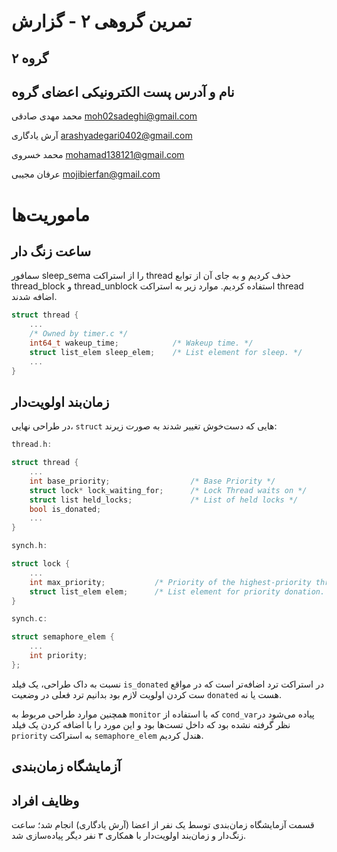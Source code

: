 # تمرین گروهی ۲ - گزارش

## گروه ۲

## نام و آدرس پست الکترونیکی اعضای گروه

محمد مهدی صادقی moh02sadeghi@gmail.com

آرش یادگاری arashyadegari0402@gmail.com

محمد خسروی mohamad138121@gmail.com

عرفان مجیبی mojibierfan@gmail.com

# ماموریت‌ها

## ساعت زنگ دار

سمافور sleep_sema را از استراکت thread حذف کردیم و به جای آن از توابع thread_block و thread_unblock استفاده کردیم. موارد زیر به استراکت thread اضافه شدند.

```C
struct thread {
    ...
    /* Owned by timer.c */
    int64_t wakeup_time;            /* Wakeup time. */
    struct list_elem sleep_elem;    /* List element for sleep. */
    ...
}
```

## زمان‌بند اولویت‌دار

در طراحی نهایی، `struct` هایی که دست‌خوش تغییر شدند به صورت زیرند:

```C
thread.h:

struct thread {
    ...
    int base_priority;                  /* Base Priority */
    struct lock* lock_waiting_for;      /* Lock Thread waits on */
    struct list held_locks;             /* List of held locks */
    bool is_donated;
    ...
}

synch.h:

struct lock {
    ...
    int max_priority;           /* Priority of the highest-priority thread waiting for it. */
    struct list_elem elem;      /* List element for priority donation. */
}

synch.c:

struct semaphore_elem {
    ...
    int priority;
};

```

نسبت به داک طراحی، یک فیلد `is_donated` در استراکت ترد اضافه‌تر است که در مواقع ست کردن اولویت لازم بود بدانیم ترد فعلی در وضعیت `donated` هست یا نه.

همچنین موارد طراحی مربوط به `monitor` که با استفاده از `cond_var`پیاده می‌شود در نظر گرفته نشده بود که داخل تست‌ها بود و این مورد را با اضافه کردن یک فیلد `priority` به استراکت `semaphore_elem` هندل کردیم.

## آزمایشگاه زمان‌بندی

## وظایف افراد

قسمت آزمایشگاه زمان‌بندی توسط یک نفر از اعضا (آرش یادگاری) انجام شد؛ ساعت زنگ‌دار و زمان‌بند اولویت‌دار با همکاری ۳ نفر دیگر پیاده‌سازی شد.
